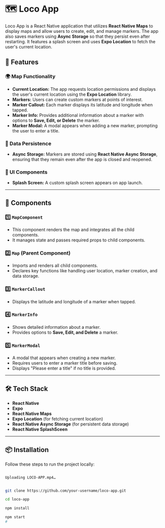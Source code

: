 # 🗺️ Loco App  

Loco App is a React Native application that utilizes **React Native Maps** to display maps and allow users to create, edit, and manage markers. The app also saves markers using **Async Storage** so that they persist even after restarting. It features a splash screen and uses **Expo Location** to fetch the user's current location.

## 🚀 Features  

### 🌍 Map Functionality  
- **Current Location:** The app requests location permissions and displays the user's current location using the **Expo Location** library.  
- **Markers:** Users can create custom markers at points of interest.  
- **Marker Callout:** Each marker displays its latitude and longitude when tapped.  
- **Marker Info:** Provides additional information about a marker with options to **Save, Edit, or Delete** the marker.  
- **Marker Modal:** A modal appears when adding a new marker, prompting the user to enter a title.  

### 🔄 Data Persistence  
- **Async Storage:** Markers are stored using **React Native Async Storage**, ensuring that they remain even after the app is closed and reopened.  

### 🎨 UI Components  
- **Splash Screen:** A custom splash screen appears on app launch.  

---

## 📌 Components  

### 1️⃣ `MapComponent`  
- This component renders the map and integrates all the child components.  
- It manages state and passes required props to child components.  

### 2️⃣ `Map` (Parent Component)  
- Imports and renders all child components.  
- Declares key functions like handling user location, marker creation, and data storage.  

### 3️⃣ `MarkerCallout`  
- Displays the latitude and longitude of a marker when tapped.  

### 4️⃣ `MarkerInfo`  
- Shows detailed information about a marker.  
- Provides options to **Save, Edit, and Delete** a marker.  

### 5️⃣ `MarkerModal`  
- A modal that appears when creating a new marker.  
- Requires users to enter a marker title before saving.  
- Displays "Please enter a title" if no title is provided.  

---

## 🛠️ Tech Stack  
- **React Native**  
- **Expo**  
- **React Native Maps**  
- **Expo Location** (for fetching current location)  
- **React Native Async Storage** (for persistent data storage)
- **React Native SplashSceen**

---

## 📦 Installation  

Follow these steps to run the project locally:  

```sh

Uploading LOCO-APP.mp4…


git clone https://github.com/your-username/loco-app.git

cd loco-app

npm install

npm start
#




